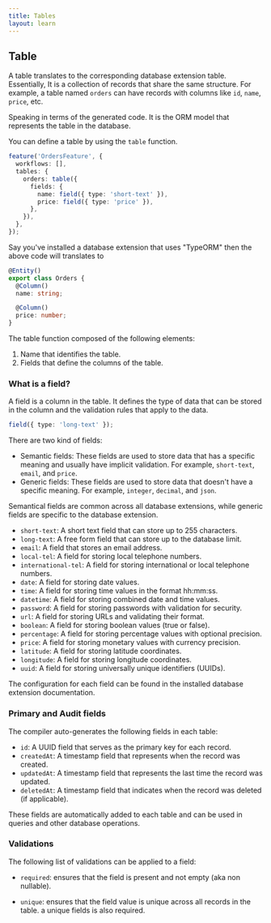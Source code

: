 ```yaml
---
title: Tables
layout: learn
---
```


## Table

A table translates to the corresponding database extension table. Essentially, It is a collection of records that share the same structure. For example, a table named `orders` can have records with columns like `id`, `name`, `price`, etc.

Speaking in terms of the generated code. It is the ORM model that represents the table in the database.

You can define a table by using the `table` function.

```ts
feature('OrdersFeature', {
  workflows: [],
  tables: {
    orders: table({
      fields: {
        name: field({ type: 'short-text' }),
        price: field({ type: 'price' }),
      },
    }),
  },
});
```

Say you've installed a database extension that uses "TypeORM" then the above code will translates to

```ts
@Entity()
export class Orders {
  @Column()
  name: string;

  @Column()
  price: number;
}
```

The table function composed of the following elements:

1. Name that identifies the table.
2. Fields that define the columns of the table.

### What is a field?

A field is a column in the table. It defines the type of data that can be stored in the column and the validation rules that apply to the data.

```ts
field({ type: 'long-text' });
```

There are two kind of fields:

- Semantic fields: These fields are used to store data that has a specific meaning and usually have implicit validation. For example, `short-text`, `email`, and `price`.
- Generic fields: These fields are used to store data that doesn't have a specific meaning. For example, `integer`, `decimal`, and `json`.

Semantical fields are common across all database extensions, while generic fields are specific to the database extension.

- `short-text`: A short text field that can store up to 255 characters.
- `long-text`: A free form field that can store up to the database limit.
- `email`: A field that stores an email address.
- `local-tel`: A field for storing local telephone numbers.
- `international-tel`: A field for storing international or local telephone numbers.
- `date`: A field for storing date values.
- `time`: A field for storing time values in the format hh:mm:ss.
- `datetime`: A field for storing combined date and time values.
- `password`: A field for storing passwords with validation for security.
- `url`: A field for storing URLs and validating their format.
- `boolean`: A field for storing boolean values (true or false).
- `percentage`: A field for storing percentage values with optional precision.
- `price`: A field for storing monetary values with currency precision.
- `latitude`: A field for storing latitude coordinates.
- `longitude`: A field for storing longitude coordinates.
- `uuid`: A field for storing universally unique identifiers (UUIDs).

The configuration for each field can be found in the installed database extension documentation.

### Primary and Audit fields

The compiler auto-generates the following fields in each table:

- `id`: A UUID field that serves as the primary key for each record.
- `createdAt`: A timestamp field that represents when the record was created.
- `updatedAt`: A timestamp field that represents the last time the record was updated.
- `deletedAt`: A timestamp field that indicates when the record was deleted (if applicable).

These fields are automatically added to each table and can be used in queries and other database operations.

### Validations

The following list of validations can be applied to a field:

- `required`: ensures that the field is present and not empty (aka non nullable).

- `unique`: ensures that the field value is unique across all records in the table. a unique fields is also required.

